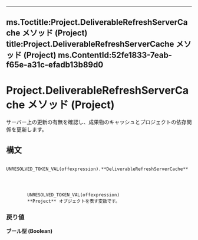

---
ms.Toctitle:Project.DeliverableRefreshServerCache メソッド (Project)
title:Project.DeliverableRefreshServerCache メソッド (Project)
ms.ContentId:52fe1833-7eab-f65e-a31c-efadb13b89d0
---
# Project.DeliverableRefreshServerCache メソッド (Project)




サーバー上の更新の有無を確認し、成果物のキャッシュとプロジェクトの依存関係を更新します。

## 構文

            UNRESOLVED_TOKEN_VAL(offexpression).**DeliverableRefreshServerCache**




            UNRESOLVED_TOKEN_VAL(offexpression)
            **Project** オブジェクトを表す変数です。

### 戻り値
**ブール型 (Boolean)**






